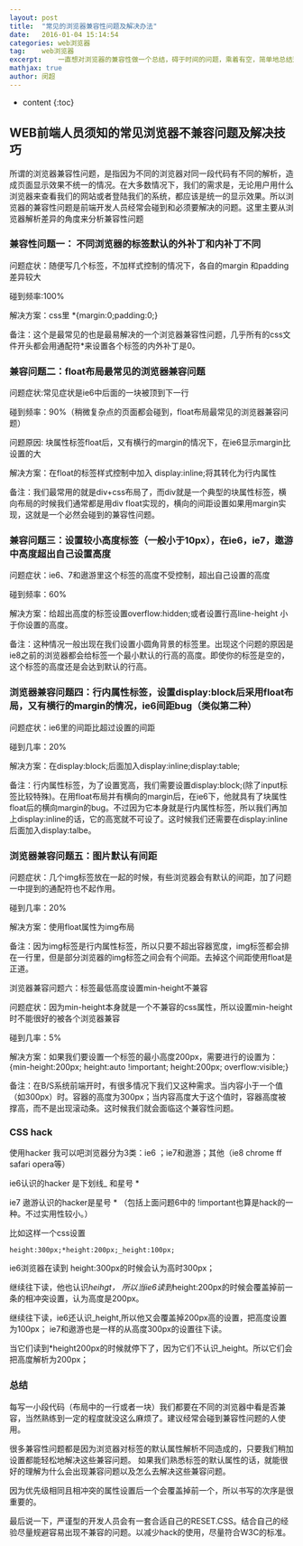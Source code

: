 ```yaml
---
layout: post
title:  "常见的浏览器兼容性问题及解决办法"
date:   2016-01-04 15:14:54
categories: web浏览器
tag:	web浏览器
excerpt:	一直想对浏览器的兼容性做一个总结，碍于时间的问题，乘着有空，简单地总结这么几条,浏览器最常见的就是浏览器内核导致的兼容性问题
mathjax: true
author:	闵超
---
```


* content
{:toc}


##	WEB前端人员须知的常见浏览器不兼容问题及解决技巧

所谓的浏览器兼容性问题，是指因为不同的浏览器对同一段代码有不同的解析，造成页面显示效果不统一的情况。在大多数情况下，我们的需求是，无论用户用什么浏览器来查看我们的网站或者登陆我们的系统，都应该是统一的显示效果。所以浏览器的兼容性问题是前端开发人员经常会碰到和必须要解决的问题。这里主要从浏览器解析差异的角度来分析兼容性问题

### 	兼容性问题一：	不同浏览器的标签默认的外补丁和内补丁不同

问题症状：随便写几个标签，不加样式控制的情况下，各自的margin 和padding差异较大

碰到频率:100%

解决方案：css里    *{margin:0;padding:0;}

备注：这个是最常见的也是最易解决的一个浏览器兼容性问题，几乎所有的css文件开头都会用通配符*来设置各个标签的内外补丁是0。

###		兼容问题二：float布局最常见的浏览器兼容问题

问题症状:常见症状是ie6中后面的一块被顶到下一行

碰到频率：90%（稍微复杂点的页面都会碰到，float布局最常见的浏览器兼容问题）

问题原因: 块属性标签float后，又有横行的margin的情况下，在ie6显示margin比设置的大

解决方案：在float的标签样式控制中加入 display:inline;将其转化为行内属性

备注：我们最常用的就是div+css布局了，而div就是一个典型的块属性标签，横向布局的时候我们通常都是用div float实现的，横向的间距设置如果用margin实现，这就是一个必然会碰到的兼容性问题。

###		兼容问题三：设置较小高度标签（一般小于10px），在ie6，ie7，遨游中高度超出自己设置高度
    
问题症状：ie6、7和遨游里这个标签的高度不受控制，超出自己设置的高度
    
碰到频率：60%
    
解决方案：给超出高度的标签设置overflow:hidden;或者设置行高line-height 小于你设置的高度。
    
备注：这种情况一般出现在我们设置小圆角背景的标签里。出现这个问题的原因是ie8之前的浏览器都会给标签一个最小默认的行高的高度。即使你的标签是空的，这个标签的高度还是会达到默认的行高。

###		浏览器兼容问题四：行内属性标签，设置display:block后采用float布局，又有横行的margin的情况，ie6间距bug（类似第二种）
    
问题症状：ie6里的间距比超过设置的间距
    
碰到几率：20%
    
解决方案：在display:block;后面加入display:inline;display:table;
    
备注：行内属性标签，为了设置宽高，我们需要设置display:block;(除了input标签比较特殊)。在用float布局并有横向的margin后，在ie6下，他就具有了块属性float后的横向margin的bug。不过因为它本身就是行内属性标签，所以我们再加上display:inline的话，它的高宽就不可设了。这时候我们还需要在display:inline后面加入display:talbe。


###		浏览器兼容问题五：图片默认有间距
    
问题症状：几个img标签放在一起的时候，有些浏览器会有默认的间距，加了问题一中提到的通配符也不起作用。
    
碰到几率：20%
    
解决方案：使用float属性为img布局
    
备注：因为img标签是行内属性标签，所以只要不超出容器宽度，img标签都会排在一行里，但是部分浏览器的img标签之间会有个间距。去掉这个间距使用float是正道。


浏览器兼容问题六：标签最低高度设置min-height不兼容
    
问题症状：因为min-height本身就是一个不兼容的css属性，所以设置min-height时不能很好的被各个浏览器兼容
    
碰到几率：5%
   
解决方案：如果我们要设置一个标签的最小高度200px，需要进行的设置为：{min-height:200px; height:auto !important; height:200px; overflow:visible;}
    
备注：在B/S系统前端开时，有很多情况下我们又这种需求。当内容小于一个值（如300px）时。容器的高度为300px；当内容高度大于这个值时，容器高度被撑高，而不是出现滚动条。这时候我们就会面临这个兼容性问题。

###		CSS hack

使用hacker 我可以吧浏览器分为3类：ie6 ；ie7和遨游；其他（ie8 chrome ff safari opera等）

ie6认识的hacker 是下划线_ 和星号 *

ie7 遨游认识的hacker是星号 * （包括上面问题6中的 !important也算是hack的一种。不过实用性较小。）

比如这样一个css设置 

	height:300px;*height:200px;_height:100px;

ie6浏览器在读到 height:300px的时候会认为高时300px；

继续往下读，他也认识*heihgt， 所以当ie6读到*height:200px的时候会覆盖掉前一条的相冲突设置，认为高度是200px。

继续往下读，ie6还认识_height,所以他又会覆盖掉200px高的设置，把高度设置为100px；
ie7和遨游也是一样的从高度300px的设置往下读。

当它们读到*height200px的时候就停下了，因为它们不认识_height。所以它们会把高度解析为200px；


###		总结

每写一小段代码（布局中的一行或者一块）我们都要在不同的浏览器中看是否兼容，当然熟练到一定的程度就没这么麻烦了。建议经常会碰到兼容性问题的人使用。

很多兼容性问题都是因为浏览器对标签的默认属性解析不同造成的，只要我们稍加设置都能轻松地解决这些兼容问题。
如果我们熟悉标签的默认属性的话，就能很好的理解为什么会出现兼容问题以及怎么去解决这些兼容问题。

因为优先级相同且相冲突的属性设置后一个会覆盖掉前一个，所以书写的次序是很重要的。

最后说一下，严谨型的开发人员会有一套合适自己的RESET.CSS。结合自己的经验尽量规避容易出现不兼容的问题。以减少hack的使用，尽量符合W3C的标准。